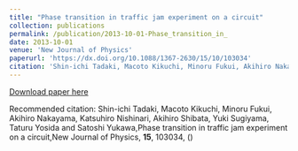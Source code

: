 ```yaml
---
title: "Phase transition in traffic jam experiment on a circuit"
collection: publications
permalink: /publication/2013-10-01-Phase_transition_in_
date: 2013-10-01
venue: 'New Journal of Physics'
paperurl: 'https://dx.doi.org/10.1088/1367-2630/15/10/103034'
citation: 'Shin-ichi Tadaki, Macoto Kikuchi, Minoru Fukui, Akihiro Nakayama, Katsuhiro Nishinari, Akihiro Shibata, Yuki Sugiyama, Taturu Yosida and Satoshi Yukawa,Phase transition in traffic jam experiment on a circuit,New Journal of Physics, <b>15</b>, 103034, ()'
---
```


<a href='https://dx.doi.org/10.1088/1367-2630/15/10/103034'>Download paper here</a>

Recommended citation: Shin-ichi Tadaki, Macoto Kikuchi, Minoru Fukui, Akihiro Nakayama, Katsuhiro Nishinari, Akihiro Shibata, Yuki Sugiyama, Taturu Yosida and Satoshi Yukawa,Phase transition in traffic jam experiment on a circuit,New Journal of Physics, <b>15</b>, 103034, ()
